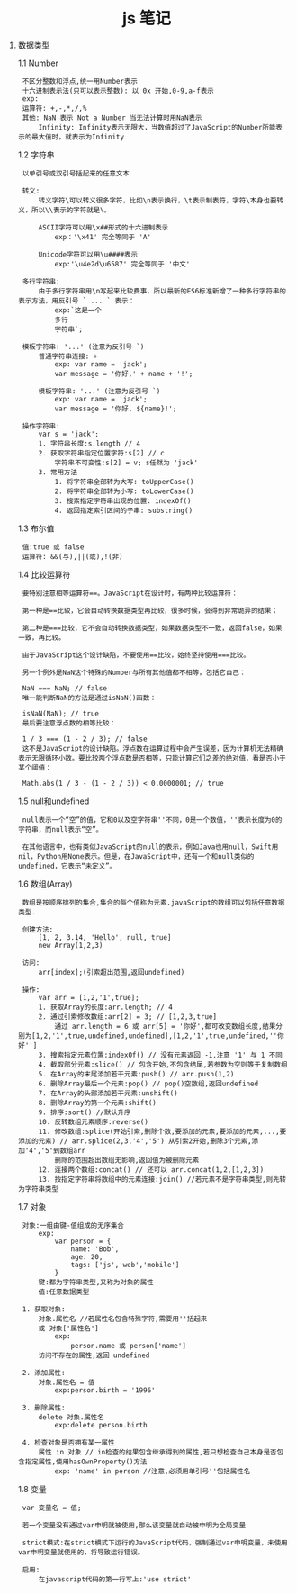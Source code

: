 # <center>js 笔记</center>

1. 数据类型

	1.1 Number

		不区分整数和浮点,统一用Number表示
		十六进制表示法(只可以表示整数): 以 0x 开始,0-9,a-f表示
		exp:
		运算符: +,-,*,/,%
		其他: NaN 表示 Not a Number 当无法计算时用NaN表示
			Infinity: Infinity表示无限大，当数值超过了JavaScript的Number所能表示的最大值时，就表示为Infinity
		

	1.2 字符串

		以单引号或双引号括起来的任意文本

		转义:
			转义字符\可以转义很多字符，比如\n表示换行，\t表示制表符，字符\本身也要转义，所以\\表示的字符就是\。

			ASCII字符可以用\x##形式的十六进制表示
				exp：'\x41' 完全等同于 'A'
	
			Unicode字符可以用\u####表示
				exp:'\u4e2d\u6587' 完全等同于 '中文'

		多行字符串:
			由于多行字符串用\n写起来比较费事，所以最新的ES6标准新增了一种多行字符串的表示方法，用反引号 ` ... ` 表示：
				exp:`这是一个
				多行
				字符串`;

		模板字符串: '...' (注意为反引号 `)
			普通字符串连接: +
				exp: var name = 'jack';
				var message = '你好,' + name + '!';

			模板字符串: '...' (注意为反引号 `)
				exp: var name = 'jack';
				var message = '你好, ${name}!';

		操作字符串:
			var s = 'jack';
			1. 字符串长度:s.length // 4
			2. 获取字符串指定位置字符:s[2] // c
				字符串不可变性:s[2] = v; s任然为 'jack'
			3. 常用方法
				1. 将字符串全部转为大写: toUpperCase()
				2. 将字符串全部转为小写: toLowerCase()
				3. 搜索指定字符串出现的位置: indexOf()
				4. 返回指定索引区间的子串: substring()

	1.3 布尔值

		值:true 或 false
		运算符: &&(与),||(或),!(非)

	1.4 比较运算符
	
		要特别注意相等运算符==。JavaScript在设计时，有两种比较运算符：
	
		第一种是==比较，它会自动转换数据类型再比较，很多时候，会得到非常诡异的结果；

		第二种是===比较，它不会自动转换数据类型，如果数据类型不一致，返回false，如果一致，再比较。

		由于JavaScript这个设计缺陷，不要使用==比较，始终坚持使用===比较。
		
		另一个例外是NaN这个特殊的Number与所有其他值都不相等，包括它自己：
		
		NaN === NaN; // false
		唯一能判断NaN的方法是通过isNaN()函数：
		
		isNaN(NaN); // true
		最后要注意浮点数的相等比较：
		
		1 / 3 === (1 - 2 / 3); // false
		这不是JavaScript的设计缺陷。浮点数在运算过程中会产生误差，因为计算机无法精确表示无限循环小数。要比较两个浮点数是否相等，只能计算它们之差的绝对值，看是否小于某个阈值：
		
		Math.abs(1 / 3 - (1 - 2 / 3)) < 0.0000001; // true

	1.5 null和undefined

		null表示一个“空”的值，它和0以及空字符串''不同，0是一个数值，''表示长度为0的字符串，而null表示“空”。
		
		在其他语言中，也有类似JavaScript的null的表示，例如Java也用null，Swift用nil，Python用None表示。但是，在JavaScript中，还有一个和null类似的undefined，它表示“未定义”。

	1.6 数组(Array)

		数组是按顺序排列的集合,集合的每个值称为元素.javaScript的数组可以包括任意数据类型.

		创建方法: 
			[1, 2, 3.14, 'Hello', null, true]	
			new Array(1,2,3)

		访问:
			arr[index];(引索超出范围,返回undefined)

		操作:
			var arr = [1,2,'1',true];
			1. 获取Array的长度:arr.length; // 4
			2. 通过引索修改数组:arr[2] = 3; // [1,2,3,true]
				通过 arr.length = 6 或 arr[5] = '你好',都可改变数组长度,结果分别为[1,2,'1',true,undefined,undefined],[1,2,'1',true,undefined,''你好'']
			3. 搜索指定元素位置:indexOf() // 没有元素返回 -1,注意 '1' 与 1 不同
			4. 截取部分元素:slice() // 包含开始,不包含结尾,若参数为空则等于复制数组
			5. 在Array的末尾添加若干元素:push() // arr.push(1,2)
			6. 删除Array最后一个元素:pop() // pop()空数组,返回undefined
			7. 在Array的头部添加若干元素:unshift()
			8. 删除Array的第一个元素:shift()
			9. 排序:sort() //默认升序
			10. 反转数组元素顺序:reverse()
			11. 修改数组:splice(开始引索,删除个数,要添加的元素,要添加的元素,...,要添加的元素) // arr.splice(2,3,'4','5') 从引索2开始,删除3个元素,添加'4','5'到数组arr
				删除的范围超出数组无影响,返回值为被删除元素
			12. 连接两个数组:concat() // 还可以 arr.concat(1,2,[1,2,3])
			13. 按指定字符串将数组中的元素连接:join() //若元素不是字符串类型,则先转为字符串类型

	1.7 对象

		对象:一组由键-值组成的无序集合
			exp:
				var person = {
					name: 'Bob',
					age: 20,
					tags: ['js','web','mobile']
				}
			键:都为字符串类型,又称为对象的属性
			值:任意数据类型

		1. 获取对象:
			对象.属性名 //若属性名包含特殊字符,需要用''括起来
			或 对象['属性名']
				exp:
					person.name 或 person['name']
			访问不存在的属性,返回 undefined

		2. 添加属性:
			对象.属性名 = 值
				exp:person.birth = '1996'

		3. 删除属性:
			delete 对象.属性名
				exp:delete person.birth

		4. 检查对象是否拥有某一属性
			属性 in 对象 // in检查的结果包含继承得到的属性,若只想检查自己本身是否包含指定属性,使用hasOwnProperty()方法
				exp: 'name' in person //注意,必须用单引号''包括属性名

	1.8 变量

		var 变量名 = 值;

		若一个变量没有通过var申明就被使用,那么该变量就自动被申明为全局变量

		strict模式:在strict模式下运行的JavaScript代码，强制通过var申明变量，未使用var申明变量就使用的，将导致运行错误。

		启用:
			在javascript代码的第一行写上:'use strict'
	